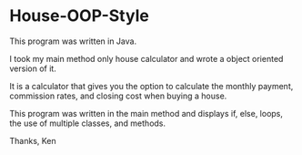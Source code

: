 # House-OOP-Style

This program was written in Java.

I took my main method only house calculator and wrote a object oriented version of it.

It is a calculator that gives you the option to calculate the monthly payment, commission rates, and closing cost when buying a house.

This program was written in the main method and displays if, else, loops, the use of multiple classes, and methods.

Thanks,
Ken
